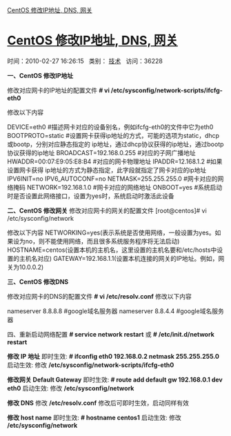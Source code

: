 [CentOS 修改IP地址, DNS, 网关](http://www.21andy.com/new/20100227/1717.html)

# [CentOS 修改IP地址, DNS, 网关](http://www.21andy.com/new/20100227/1717.html "CentOS 修改IP地址, DNS, 网关")

时间：2010\-02\-27 16:26:15   类别： [技术](http://www.21andy.com/new/category/%e6%8a%80%e6%9c%af/ "技术")   访问：36228

**一、CentOS 修改IP地址**

修改对应网卡的IP地址的配置文件
**\# vi /etc/sysconfig/network\-scripts/ifcfg\-eth0**

修改以下内容

DEVICE=eth0 #描述网卡对应的设备别名，例如ifcfg\-eth0的文件中它为eth0
BOOTPROTO=static #设置网卡获得ip地址的方式，可能的选项为static，dhcp或bootp，分别对应静态指定的 ip地址，通过dhcp协议获得的ip地址，通过bootp协议获得的ip地址
BROADCAST=192.168.0.255 #对应的子网广播地址
HWADDR=00:07:E9:05:E8:B4 #对应的网卡物理地址
IPADDR=12.168.1.2 #如果设置网卡获得 ip地址的方式为静态指定，此字段就指定了网卡对应的ip地址
IPV6INIT=no
IPV6\_AUTOCONF=no
NETMASK=255.255.255.0 #网卡对应的网络掩码
NETWORK=192.168.1.0 #网卡对应的网络地址
ONBOOT=yes #系统启动时是否设置此网络接口，设置为yes时，系统启动时激活此设备

**二、CentOS 修改网关**
修改对应网卡的网关的配置文件
\[root@centos\]# vi /etc/sysconfig/network

修改以下内容
NETWORKING=yes(表示系统是否使用网络，一般设置为yes。如果设为no，则不能使用网络，而且很多系统服务程序将无法启动)
HOSTNAME=centos(设置本机的主机名，这里设置的主机名要和/etc/hosts中设置的主机名对应)
GATEWAY=192.168.1.1(设置本机连接的网关的IP地址。例如，网关为10.0.0.2)

**三、CentOS 修改DNS**

修改对应网卡的DNS的配置文件
**\# vi /etc/resolv.conf**
修改以下内容

nameserver 8.8.8.8 #google域名服务器
nameserver 8.8.4.4 #google域名服务器

四、重新启动网络配置
**\# service network restart**
或
**\# /etc/init.d/network restart**

**修改 IP 地址**
即时生效:
**\# ifconfig eth0 192.168.0.2 netmask 255.255.255.0**
启动生效:
修改 **/etc/sysconfig/network\-scripts/ifcfg\-eth0**

**修改网关 Default Gateway**
即时生效:
**\# route add default gw 192.168.0.1 dev eth0**
启动生效:
修改 **/etc/sysconfig/network**

**修改 DNS**
修改 **/etc/resolv.conf**
修改后可即时生效，启动同样有效

**修改 host name**
即时生效:
**\# hostname centos1**
启动生效:
修改 **/etc/sysconfig/network**

